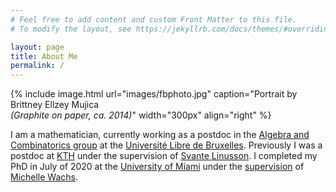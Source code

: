 ```yaml
---
# Feel free to add content and custom Front Matter to this file.
# To modify the layout, see https://jekyllrb.com/docs/themes/#overriding-theme-defaults

layout: page
title: About Me
permalink: /
---
```

{% include image.html url="images/fbphoto.jpg" caption="Portrait by Brittney Ellzey Mujica <br> <em>(Graphite on paper, ca. 2014)</em>" width="300px" align="right" %}

I am a mathematician, currently working as a postdoc in the [Algebra and Combinatorics group] at the [Université Libre de Bruxelles]. Previously I was a postdoc at [KTH] under the supervision of [Svante Linusson]. I completed my PhD in July of 2020 at the [University of Miami] under the [supervision] of [Michelle Wachs].

[KTH]: https://www.math.kth.se
[Svante Linusson]: https://www.kth.se/profile/linusson
[Université Libre de Bruxelles]: https://sciences.ulb.be/departement-mathematique
[Algebra and Combinatorics group]: https://algcomb.ulb.be/
[University of Miami]: https://www.math.miami.edu
[Michelle Wachs]: https://www.math.miami.edu/~wachs
[Supervision]: images/virtualhooding.jpg
